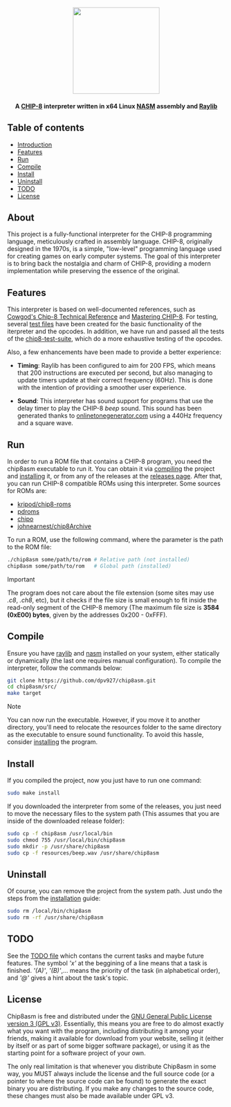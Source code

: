 <h1 align="center">
      <img src="src/resources/logo.png" height="200">
</h1>

<!-- Project Description -->
<h4 align="center">A <a href="https://en.wikipedia.org/wiki/CHIP-8">CHIP-8</a> interpreter written in x64 Linux <a href="https://www.nasm.us/">NASM</a> assembly and <a href="https://www.raylib.com/">Raylib</a></h4>

<!-- Quick links -->
## Table of contents

- <a href="#about">Introduction</a>
- <a href="#features">Features</a>
- <a href="#run">Run</a>
- <a href="#compile">Compile</a>
- <a href="#install">Install</a>
- <a href="#uninstall">Uninstall</a>
- <a href="#todo">TODO</a>
- <a href="#license">License</a>

## About

This project is a fully-functional interpreter for the CHIP-8 programming 
language, meticulously crafted in assembly language. CHIP-8, originally 
designed in the 1970s, is a simple, "low-level" programming language used for 
creating games on early computer systems. The goal of this interpreter is to 
bring back the nostalgia and charm of CHIP-8, providing a modern implementation
while preserving the essence of the original.

## Features

This interpreter is based on well-documented references, such as 
[Cowgod's Chip-8 Technical Reference] and [Mastering CHIP-8]. For testing, 
several [test files] have been created for the basic functionality of the
iterpreter and the opcodes. In addition, we have run and passed all the 
tests of the [chip8-test-suite], which do a more exhaustive testing of the
opcodes.

Also, a few enhancements have been made to provide a better experience:

- **Timing**: Raylib has been configured to aim for 200 FPS, which means that
200 instructions are executed per second, but also managing to update timers
update at their correct frequency (60Hz). This is done with the intention of
providing a smoother user experience.

- **Sound**: This interpreter has sound support for programs that use the delay
timer to play the CHIP-8 *beep* sound. This sound has been generated thanks to
[onlinetonegenerator.com] using a 440Hz frequency and a square wave.

## Run

In order to run a ROM file that contains a CHIP-8 program, you need the 
chip8asm executable to run it. You can obtain it via [compiling](#compile) 
the project and [installing](#install) it, or from any of the releases at the 
[releases page]. After that, you can run CHIP-8 compatible ROMs using this
interpreter. Some sources for ROMs are:

- [kripod/chip8-roms](https://github.com/kripod/chip8-roms)
- [pdroms](https://www.zophar.net/pdroms/chip8.html)
- [chipo](https://chipo.ber.gp)
- [johnearnest/chip8Archive](https://johnearnest.github.io/chip8Archive)

To run a ROM, use the following command, where the parameter is the path to
the ROM file:

```bash
./chip8asm some/path/to/rom # Relative path (not installed)
chip8asm some/path/to/rom   # Global path (installed)
```

> [!IMPORTANT]
> The program does not care about the file extension (some sites may use 
> *.c8*, *.ch8*, etc), but it checks if the file size is small enough to fit
> inside the read-only segment of the CHIP-8 memory (The maximum file size is
> **3584 (0xE00) bytes**, given by the addresses 0x200 - 0xFFF).

## Compile

Ensure you have [raylib] and [nasm] installed on your system, either statically or 
dynamically (the last one requires manual configuration). To compile the 
interpreter, follow the commands below:

```bash
git clone https://github.com/dpv927/chip8asm.git
cd chip8asm/src/
make target
```

> [!NOTE]  
> You can now run the executable. However, if you move it to another directory, you'll
> need to relocate the resources folder to the same directory as the executable to ensure
> sound functionality. To avoid this hassle, consider [installing](#install) the program.

## Install

If you compiled the project, now you just have to run one command:
```bash
sudo make install
```

If you downloaded the interpreter from some of the releases, you just need to move the
necessary files to the system path (This assumes that you are inside of the downloaded
release folder):
```bash
sudo cp -f chip8asm /usr/local/bin
sudo chmod 755 /usr/local/bin/chip8asm
sudo mkdir -p /usr/share/chip8asm
sudo cp -f resources/beep.wav /usr/share/chip8asm
```

## Uninstall 
Of course, you can remove the project from the system path. Just undo the steps 
from the [installation](#install) guide:
```bash
sudo rm /local/bin/chip8asm
sudo rm -rf /usr/share/chip8asm
```

## TODO

See the [TODO file] which contans the current tasks and maybe future features.
The symbol *'x'* at the beggining of a line means that a task is finished. 
*'(A)'*, *'(B)'*,... means the priority of the task (in alphabetical order),
and *'@'* gives a hint about the task's topic.

## License

Chip8asm is free and distributed under the [GNU General Public License version
3 (GPL v3)]. Essentially, this means you are free to do almost exactly what you
want with the program, including distributing it among your friends, making it
available for download from your website, selling it (either by itself or as
part of some bigger software package), or using it as the starting point for a
software project of your own.

The only real limitation is that whenever you distribute Chip8asm in some way,
you MUST always include the license and the full source code (or a pointer to
where the source code can be found) to generate the exact binary you are
distributing. If you make any changes to the source code, these changes must 
also be made available under GPL v3.


[Cowgod's Chip-8 Technical Reference]: http://devernay.free.fr/hacks/chip8/C8TECH10.HTM#0.1
[Mastering CHIP-8]: https://github.com/mattmikolay/chip-8/wiki/Mastering-CHIP%E2%80%908
[test files]: src/tests
[chip8-test-suite]: https://github.com/Timendus/chip8-test-suite
[onlinetonegenerator.com]: https://onlinetonegenerator.com
[executable]: bin/chip8asm
[releases page]: https://github.com/dpv927/chip8asm/releases
[raylib]: https://github.com/raysan5/raylib/wiki/Working-on-GNU-Linux
[nasm]: https://www.nasm.us/
[beep sound file]: src/resources/beep.wav
[TODO file]: TODO.txt
[GNU General Public License version 3 (GPL v3)]: LICENSE
